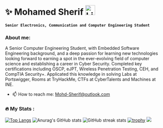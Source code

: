 # ✨ Mohamed Sherif  <a href="https://www.linkedin.com/in/Mohd-Sherif"><img width="32px" alt="LinkedIn" title="LinkedIn" src="https://upload.wikimedia.org/wikipedia/commons/c/ca/LinkedIn_logo_initials.png"/></a>
**` Senior Electronics, Communication and Computer Engineering Student  `**

### About me:
A Senior Computer Engineering Student, with Embedded Software Engineering background, and a deep passion for learning new technologies looking forward to earning a spot in the ever-evolving field of computer science and establishing a career in Cyber Security. Completed key certifications including OSCP, eJPT, Wireless Penetration Testing, CEH, and CompTIA Security+. Applicated this knowledge in solving Labs at Portswigger, Rooms at TryHackMe, CTFs at CyberTalents and Machines at INE.

- :mailbox: How to reach me: Mohd-Sherif@outlook.com

### :fire: My Stats :
[![Top Langs](https://github-readme-stats.vercel.app/api/top-langs/?username=Mohd-Sherif&layout=pie&theme=dracula)](https://github.com/anuraghazra/github-readme-stats)
![Anurag's GitHub stats](https://github-readme-stats.vercel.app/api?username=Mohd-Sherif&show_icons=true&theme=dracula)
![GitHub streak stats](https://streak-stats.demolab.com/?user=Mohd-Sherif&theme=dark)
[![trophy](https://github-profile-trophy.vercel.app/?username=Mohd-Sherif&theme=darkhub)](https://github.com/ryo-ma/github-profile-trophy)
![](https://komarev.com/ghpvc/?username=Mohd-Sherif&base=1000&style=plastic&color=blueviolet)
